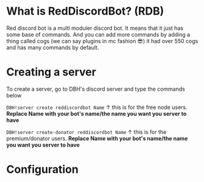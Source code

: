 # What is RedDiscordBot? (RDB)
Red discord bot is a multi moduler discord bot. It means that it just has some base of commands. And you can add more commands by adding a thing called cogs (we can say plugins in mc fashion 😎) it had over 550 cogs and has many commands by default.

# Creating a server
To create a server, go to DBH's discord server and type the commands below

`DBH!server create reddiscordbot Name`
↑ this is for the free node users.
**Replace Name with your bot's name/the name you want you server to have**

`DBH!server create-donator reddiscordbot Name`
↑ this is for the premium/donator users.
**Replace Name with your bot's name/the name you want you server to have**

# Configuration
